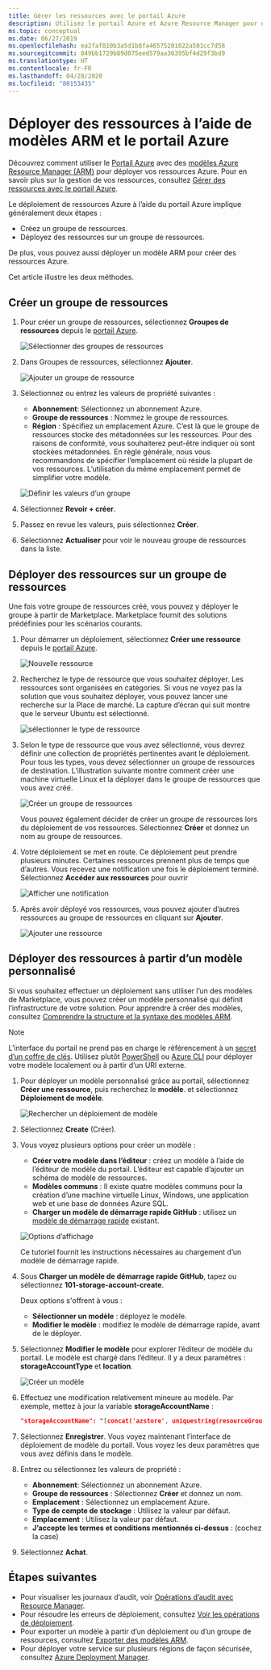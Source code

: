 ```yaml
---
title: Gérer les ressources avec le portail Azure
description: Utilisez le portail Azure et Azure Resource Manager pour déployer vos ressources dans un groupe de ressources de votre abonnement.
ms.topic: conceptual
ms.date: 06/27/2019
ms.openlocfilehash: ea2faf810b3a5d1b8fa46575201022a501cc7d58
ms.sourcegitcommit: 849bb1729b89d075eed579aa36395bf4d29f3bd9
ms.translationtype: HT
ms.contentlocale: fr-FR
ms.lasthandoff: 04/28/2020
ms.locfileid: "80153435"
---
```

# <a name="deploy-resources-with-arm-templates-and-azure-portal"></a>Déployer des ressources à l’aide de modèles ARM et le portail Azure

Découvrez comment utiliser le [Portail Azure](https://portal.azure.com) avec des [modèles Azure Resource Manager (ARM)](overview.md) pour déployer vos ressources Azure. Pour en savoir plus sur la gestion de vos ressources, consultez [Gérer des ressources avec le portail Azure](../management/manage-resources-portal.md).

Le déploiement de ressources Azure à l’aide du portail Azure implique généralement deux étapes :

- Créez un groupe de ressources.
- Déployez des ressources sur un groupe de ressources.

De plus, vous pouvez aussi déployer un modèle ARM pour créer des ressources Azure.

Cet article illustre les deux méthodes.

## <a name="create-a-resource-group"></a>Créer un groupe de ressources

1. Pour créer un groupe de ressources, sélectionnez **Groupes de ressources** depuis le [portail Azure](https://portal.azure.com).

   ![Sélectionner des groupes de ressources](./media/deploy-portal/select-resource-groups.png)

1. Dans Groupes de ressources, sélectionnez **Ajouter**.

   ![Ajouter un groupe de ressource](./media/deploy-portal/add-resource-group.png)

1. Sélectionnez ou entrez les valeurs de propriété suivantes :

    - **Abonnement**: Sélectionnez un abonnement Azure.
    - **Groupe de ressources** : Nommez le groupe de ressources.
    - **Région** : Spécifiez un emplacement Azure. C’est là que le groupe de ressources stocke des métadonnées sur les ressources. Pour des raisons de conformité, vous souhaiterez peut-être indiquer où sont stockées métadonnées. En règle générale, nous vous recommandons de spécifier l’emplacement où réside la plupart de vos ressources. L’utilisation du même emplacement permet de simplifier votre modèle.

   ![Définir les valeurs d’un groupe](./media/deploy-portal/set-group-properties.png)

1. Sélectionnez **Revoir + créer**.
1. Passez en revue les valeurs, puis sélectionnez **Créer**.
1. Sélectionnez **Actualiser** pour voir le nouveau groupe de ressources dans la liste.

## <a name="deploy-resources-to-a-resource-group"></a>Déployer des ressources sur un groupe de ressources

Une fois votre groupe de ressources créé, vous pouvez y déployer le groupe à partir de Marketplace. Marketplace fournit des solutions prédéfinies pour les scénarios courants.

1. Pour démarrer un déploiement, sélectionnez **Créer une ressource** depuis le [portail Azure](https://portal.azure.com).

   ![Nouvelle ressource](./media/deploy-portal/new-resources.png)

1. Recherchez le type de ressource que vous souhaitez déployer. Les ressources sont organisées en catégories. Si vous ne voyez pas la solution que vous souhaitez déployer, vous pouvez lancer une recherche sur la Place de marché. La capture d’écran qui suit montre que le serveur Ubuntu est sélectionné.

   ![sélectionner le type de ressource](./media/deploy-portal/select-resource-type.png)

1. Selon le type de ressource que vous avez sélectionné, vous devrez définir une collection de propriétés pertinentes avant le déploiement. Pour tous les types, vous devez sélectionner un groupe de ressources de destination. L’illustration suivante montre comment créer une machine virtuelle Linux et la déployer dans le groupe de ressources que vous avez créé.

   ![Créer un groupe de ressources](./media/deploy-portal/select-existing-group.png)

   Vous pouvez également décider de créer un groupe de ressources lors du déploiement de vos ressources. Sélectionnez **Créer** et donnez un nom au groupe de ressources.

1. Votre déploiement se met en route. Ce déploiement peut prendre plusieurs minutes. Certaines ressources prennent plus de temps que d’autres. Vous recevez une notification une fois le déploiement terminé. Sélectionnez **Accéder aux ressources** pour ouvrir

   ![Afficher une notification](./media/deploy-portal/view-notification.png)

1. Après avoir déployé vos ressources, vous pouvez ajouter d’autres ressources au groupe de ressources en cliquant sur **Ajouter**.

   ![Ajouter une ressource](./media/deploy-portal/add-resource.png)

## <a name="deploy-resources-from-custom-template"></a>Déployer des ressources à partir d’un modèle personnalisé

Si vous souhaitez effectuer un déploiement sans utiliser l’un des modèles de Marketplace, vous pouvez créer un modèle personnalisé qui définit l’infrastructure de votre solution. Pour apprendre à créer des modèles, consultez [Comprendre la structure et la syntaxe des modèles ARM](template-syntax.md).

> [!NOTE]
> L’interface du portail ne prend pas en charge le référencement à un [secret d’un coffre de clés](key-vault-parameter.md). Utilisez plutôt [PowerShell](deploy-powershell.md) ou [Azure CLI](deploy-cli.md) pour déployer votre modèle localement ou à partir d’un URI externe.

1. Pour déployer un modèle personnalisé grâce au portail, sélectionnez **Créer une ressource**, puis recherchez le **modèle**. et sélectionnez **Déploiement de modèle**.

   ![Rechercher un déploiement de modèle](./media/deploy-portal/search-template.png)

1. Sélectionnez **Create** (Créer).
1. Vous voyez plusieurs options pour créer un modèle :

    - **Créer votre modèle dans l’éditeur** : créez un modèle à l’aide de l’éditeur de modèle du portail.  L’éditeur est capable d’ajouter un schéma de modèle de ressources.
    - **Modèles communs** : Il existe quatre modèles communs pour la création d’une machine virtuelle Linux, Windows, une application web et une base de données Azure SQL.
    - **Charger un modèle de démarrage rapide GitHub** : utilisez un [modèle de démarrage rapide](https://azure.microsoft.com/resources/templates/) existant.

   ![Options d’affichage](./media/deploy-portal/see-options.png)

    Ce tutoriel fournit les instructions nécessaires au chargement d’un modèle de démarrage rapide.

1. Sous **Charger un modèle de démarrage rapide GitHub**, tapez ou sélectionnez **101-storage-account-create**.

    Deux options s'offrent à vous :

    - **Sélectionner un modèle** : déployez le modèle.
    - **Modifier le modèle** : modifiez le modèle de démarrage rapide, avant de le déployer.

1. Sélectionnez **Modifier le modèle** pour explorer l’éditeur de modèle du portail. Le modèle est chargé dans l’éditeur. Il y a deux paramètres : **storageAccountType** et **location**.

   ![Créer un modèle](./media/deploy-portal/show-json.png)

1. Effectuez une modification relativement mineure au modèle. Par exemple, mettez à jour la variable **storageAccountName** :

    ```json
    "storageAccountName": "[concat('azstore', uniquestring(resourceGroup().id))]"
    ```

1. Sélectionnez **Enregistrer**. Vous voyez maintenant l’interface de déploiement de modèle du portail. Vous voyez les deux paramètres que vous avez définis dans le modèle.
1. Entrez ou sélectionnez les valeurs de propriété :

    - **Abonnement**: Sélectionnez un abonnement Azure.
    - **Groupe de ressources** : Sélectionnez **Créer** et donnez un nom.
    - **Emplacement** : Sélectionnez un emplacement Azure.
    - **Type de compte de stockage** : Utilisez la valeur par défaut.
    - **Emplacement** : Utilisez la valeur par défaut.
    - **J’accepte les termes et conditions mentionnés ci-dessus** : (cochez la case)

1. Sélectionnez **Achat**.

## <a name="next-steps"></a>Étapes suivantes

- Pour visualiser les journaux d’audit, voir [Opérations d’audit avec Resource Manager](../management/view-activity-logs.md).
- Pour résoudre les erreurs de déploiement, consultez [Voir les opérations de déploiement](deployment-history.md).
- Pour exporter un modèle à partir d’un déploiement ou d’un groupe de ressources, consultez [Exporter des modèles ARM](export-template-portal.md).
- Pour déployer votre service sur plusieurs régions de façon sécurisée, consultez [Azure Deployment Manager](deployment-manager-overview.md).
